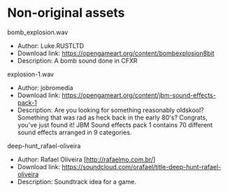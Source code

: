 # Non-original assets

bomb_explosion.wav

- Author: Luke.RUSTLTD
- Download link: https://opengameart.org/content/bombexplosion8bit
- Description: A bomb sound done in CFXR

explosion-1.wav

- Author: jobromedia
- Download link: https://opengameart.org/content/jbm-sound-effects-pack-1
- Description: Are you looking for something reasonably oldskool? Something that was rad as heck back in the early 80's? Congrats, you've just found it! JBM Sound effects pack 1 contains 70 different sound effects arranged in 9 categories.

deep-hunt_rafael-oliveira
- Author: Rafael Oliveira [http://rafaelmo.com.br/]
- Download link: https://soundcloud.com/orafael/title-deep-hunt-rafael-oliveira
- Description: Soundtrack idea for a game.